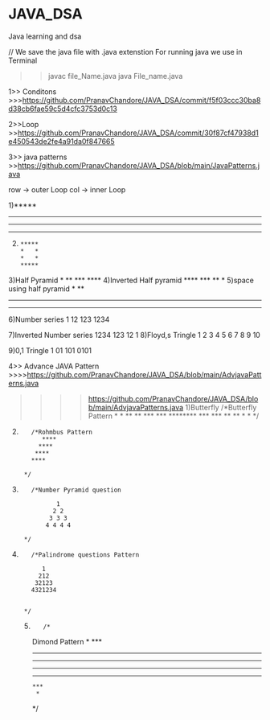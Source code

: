 # JAVA_DSA
Java learning and dsa 

// We save the java file with .java extenstion
For running java we use in Terminal
>>javac  file_Name.java
>>java File_name.java

1>> Conditons >>>https://github.com/PranavChandore/JAVA_DSA/commit/f5f03ccc30ba8d38cb6fae59c5d4cfc3753d0c13

2>>Loop >>https://github.com/PranavChandore/JAVA_DSA/commit/30f87cf47938d1e450543de2fe4a91da0f847665

3>> java patterns  >>https://github.com/PranavChandore/JAVA_DSA/blob/main/JavaPatterns.java





row -> outer Loop
col -> inner Loop


1)*****                              
  *****   
  *****
  *****
 2)     *****
        *   *
        *   *
        *****
3)Half Pyramid
                             *
                             **
                             ***
                             ****
4)Inverted Half pyramid
    ****
    ***
    **
    *
5)space using half pyramid
   *
  **
 ***
****
6)Number series
1
12
123
1234

7)Inverted Number series
    1234
    123
    12
    1
8)Floyd,s Tringle
1 
2 3 
4 5 6 
7 8 9 10

9)0,1 Tringle
1
01
101
0101

4>> Advance JAVA Pattern >>>>https://github.com/PranavChandore/JAVA_DSA/blob/main/AdvjavaPatterns.java
>>>>https://github.com/PranavChandore/JAVA_DSA/blob/main/AdvjavaPatterns.java
1)Butterfly
        /*Butterfly Pattern
            *      *
            **    **
            ***  ***
            ********
            ***  ***
            **    **
            *      *
        */
2)        /*Rohmbus Pattern
             ****
            ****
           ****
          ****

        */
3)        /*Number Pyramid question

                 1 
                2 2 
               3 3 3 
              4 4 4 4 
       
        */
4)        /*Palindrome questions Pattern

             1
            212
           32123
          4321234
      

        */
   5)        /*
        Dimond Pattern
           *
          ***
         *****
        *******
        *******
         *****
          ***
           *
        


        */
